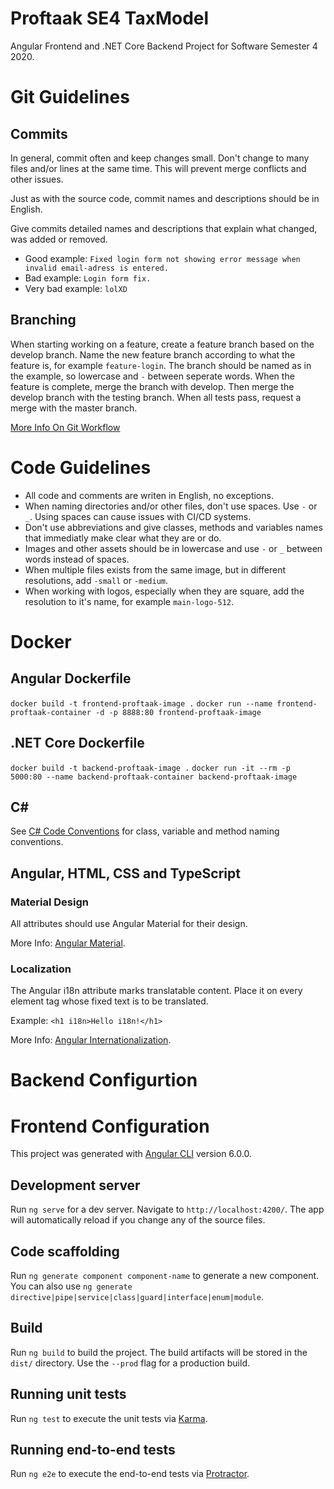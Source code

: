 # Proftaak SE4 TaxModel
Angular Frontend and .NET Core Backend Project for Software Semester 4 2020.

# Git Guidelines

## Commits

In general, commit often and keep changes small. Don't change to many files and/or lines at the same time. This will prevent merge conflicts and other issues.

Just as with the source code, commit names and descriptions should be in English.

Give commits detailed names and descriptions that explain what changed, was added or removed.

- Good example: `Fixed login form not showing error message when invalid email-adress is entered.`
- Bad example: `Login form fix.`
- Very bad example: `lolXD`

## Branching

When starting working on a feature, create a feature branch based on the develop branch.
Name the new feature branch according to what the feature is, for example `feature-login`.
The branch should be named as in the example, so lowercase and `-` between seperate words.
When the feature is complete, merge the branch with develop.
Then merge the develop branch with the testing branch.
When all tests pass, request a merge with the master branch.

[More Info On Git Workflow](https://www.atlassian.com/git/tutorials/comparing-workflows/gitflow-workflow)

# Code Guidelines

- All code and comments are writen in English, no exceptions.
- When naming directories and/or other files, don't use spaces. Use `-` or `_`. Using spaces can cause issues with CI/CD systems.
- Don't use abbreviations and give classes, methods and variables names that immediatly make clear what they are or do.
- Images and other assets should be in lowercase and use `-` or `_` between words instead of spaces.
- When multiple files exists from the same image, but in different resolutions, add `-small` or `-medium`.
- When working with logos, especially when they are square, add the resolution to it's name, for example `main-logo-512`.

# Docker

## Angular Dockerfile
`docker build -t frontend-proftaak-image .`
`docker run --name frontend-proftaak-container -d -p 8888:80 frontend-proftaak-image`

## .NET Core Dockerfile
`docker build -t backend-proftaak-image .`
`docker run -it --rm -p 5000:80 --name backend-proftaak-container backend-proftaak-image`

## C#

See [C# Code Conventions](https://github.com/ktaranov/naming-convention/blob/master/C%23%20Coding%20Standards%20and%20Naming%20Conventions.md) for class, variable and method naming conventions.

## Angular, HTML, CSS and TypeScript

### Material Design

All attributes should use Angular Material for their design.

More Info: [Angular Material](https://material.angular.io/components/categories).

### Localization

The Angular i18n attribute marks translatable content. Place it on every element tag whose fixed text is to be translated.

Example: `<h1 i18n>Hello i18n!</h1>`

More Info: [Angular Internationalization](https://angular.io/guide/i18n).

# Backend Configurtion

# Frontend Configuration

This project was generated with [Angular CLI](https://github.com/angular/angular-cli) version 6.0.0.

## Development server

Run `ng serve` for a dev server. Navigate to `http://localhost:4200/`. The app will automatically reload if you change any of the source files.

## Code scaffolding

Run `ng generate component component-name` to generate a new component. You can also use `ng generate directive|pipe|service|class|guard|interface|enum|module`.

## Build

Run `ng build` to build the project. The build artifacts will be stored in the `dist/` directory. Use the `--prod` flag for a production build.

## Running unit tests

Run `ng test` to execute the unit tests via [Karma](https://karma-runner.github.io).

## Running end-to-end tests

Run `ng e2e` to execute the end-to-end tests via [Protractor](http://www.protractortest.org/).